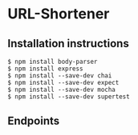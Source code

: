 # URL-Shortener

## Installation instructions
```
$ npm install body-parser
$ npm install express
$ npm install --save-dev chai
$ npm install --save-dev expect
$ npm install --save-dev mocha
$ npm install --save-dev supertest
```
## Endpoints